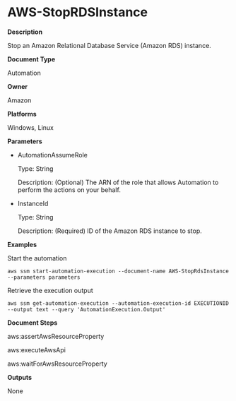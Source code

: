 # AWS\-StopRDSInstance<a name="automation-aws-stoprdsinstance"></a>

**Description**

Stop an Amazon Relational Database Service \(Amazon RDS\) instance\.

**Document Type**

Automation

**Owner**

Amazon

**Platforms**

Windows, Linux

**Parameters**
+ AutomationAssumeRole

  Type: String

  Description: \(Optional\) The ARN of the role that allows Automation to perform the actions on your behalf\.
+ InstanceId

  Type: String

  Description: \(Required\) ID of the Amazon RDS instance to stop\.

**Examples**

Start the automation

```
aws ssm start-automation-execution --document-name AWS-StopRdsInstance --parameters parameters
```

Retrieve the execution output

```
aws ssm get-automation-execution --automation-execution-id EXECUTIONID --output text --query 'AutomationExecution.Output'
```

**Document Steps**

aws:assertAwsResourceProperty

aws:executeAwsApi

aws:waitForAwsResourceProperty

**Outputs**

None